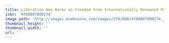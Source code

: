 ```yaml
---
title: Liberation New Works on Freedom From Internationally Renowned Poets
isbn: '9780807000274'
image_path: 'http://images.booksense.com/images/274/000/9780807000274.jpg'
thumbnail_height: ''
thumbnail_width: ''
url: ''
---
```


